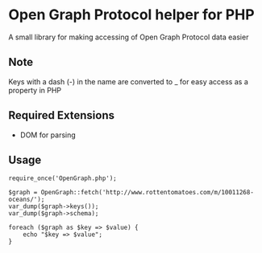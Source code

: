 # Open Graph Protocol helper for PHP

A small library for making accessing of Open Graph Protocol data easier

## Note
Keys with a dash (-) in the name are converted to _ for easy access as a property
in PHP

## Required Extensions
* DOM for parsing

## Usage
	require_once('OpenGraph.php');

	$graph = OpenGraph::fetch('http://www.rottentomatoes.com/m/10011268-oceans/');
	var_dump($graph->keys());
	var_dump($graph->schema);

	foreach ($graph as $key => $value) {
		echo "$key => $value";
	}